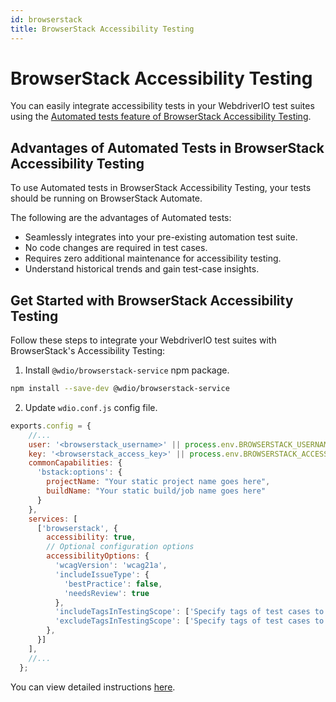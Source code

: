 ```yaml
---
id: browserstack
title: BrowserStack Accessibility Testing
---
```


# BrowserStack Accessibility Testing

You can easily integrate accessibility tests in your WebdriverIO test suites using the [Automated tests feature of BrowserStack Accessibility Testing](https://www.browserstack.com/docs/accessibility/automated-tests?utm_source=webdriverio&utm_medium=partnered&utm_campaign=documentation).

## Advantages of Automated Tests in BrowserStack Accessibility Testing

To use Automated tests in BrowserStack Accessibility Testing, your tests should be running on BrowserStack Automate.

The following are the advantages of Automated tests:

* Seamlessly integrates into your pre-existing automation test suite.
* No code changes are required in test cases.
* Requires zero additional maintenance for accessibility testing.
* Understand historical trends and gain test-case insights.

## Get Started with BrowserStack Accessibility Testing

Follow these steps to integrate your WebdriverIO test suites with BrowserStack's Accessibility Testing:

1. Install `@wdio/browserstack-service` npm package.

```bash npm2yarn
npm install --save-dev @wdio/browserstack-service
```

2. Update `wdio.conf.js` config file.

```javascript
exports.config = {
    //...
    user: '<browserstack_username>' || process.env.BROWSERSTACK_USERNAME,
    key: '<browserstack_access_key>' || process.env.BROWSERSTACK_ACCESS_KEY,
    commonCapabilities: {
      'bstack:options': {
        projectName: "Your static project name goes here",
        buildName: "Your static build/job name goes here"
      }
    },
    services: [
      ['browserstack', {
        accessibility: true,
        // Optional configuration options
        accessibilityOptions: {
          'wcagVersion': 'wcag21a',
          'includeIssueType': {
            'bestPractice': false,
            'needsReview': true
          },
          'includeTagsInTestingScope': ['Specify tags of test cases to be included'],
          'excludeTagsInTestingScope': ['Specify tags of test cases to be excluded']
        },
      }]
    ],
    //...
  };
```

You can view detailed instructions [here](https://www.browserstack.com/docs/accessibility/automated-tests/get-started/webdriverio?utm_source=webdriverio&utm_medium=partnered&utm_campaign=documentation).

